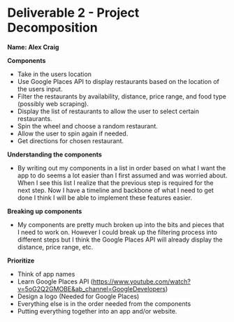 # Deliverable 2 - Project Decomposition

**Name: Alex Craig**  

**Components**
- Take in the users location
- Use Google Places API to display restaurants based on the location of the users input.
- Filter the restaurants by availability, distance, price range, and food type (possibly web scraping).
- Display the list of restaurants to allow the user to select certain restaurants.
- Spin the wheel and choose a random restaurant.
- Allow the user to spin again if needed.
- Get directions for chosen restaurant.

**Understanding the components**
- By writing out my components in a list in order based on what I want the app to do seems a lot easier than I first assumed and was worried about. When I see this list I realize that the previous step is required for the next step. Now I have a timeline and backbone of what I need to get done I think I will be able to implement these features easier.

**Breaking up components**
- My components are pretty much broken up into the bits and pieces that I need to work on. However I could break up the filtering process into different steps but I think the Google Places API will already display the distance, price range, etc.

**Prioritize**
- Think of app names
- Learn Google Places API (https://www.youtube.com/watch?v=5oG2Q2GMOBE&ab_channel=GoogleDevelopers)
- Design a logo (Needed for Google Places)
- Everything else is in the order needed from the components
- Putting everything together into an app and/or website.
